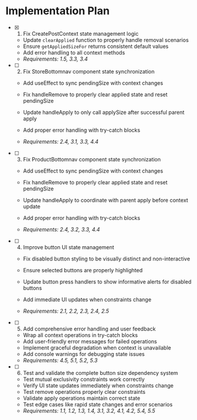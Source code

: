 # Implementation Plan

- [x] 1. Fix CreatePostContext state management logic


  - Update `clearApplied` function to properly handle removal scenarios
  - Ensure `getAppliedSizeFor` returns consistent default values
  - Add error handling to all context methods
  - _Requirements: 1.5, 3.3, 3.4_





- [ ] 2. Fix StoreBottomnav component state synchronization
  - Add useEffect to sync pendingSize with context changes


  - Fix handleRemove to properly clear applied state and reset pendingSize
  - Update handleApply to only call applySize after successful parent apply


  - Add proper error handling with try-catch blocks


  - _Requirements: 2.4, 3.1, 3.3, 4.4_

- [ ] 3. Fix ProductBottomnav component state synchronization
  - Add useEffect to sync pendingSize with context changes



  - Fix handleRemove to properly clear applied state and reset pendingSize
  - Update handleApply to coordinate with parent apply before context update
  - Add proper error handling with try-catch blocks
  - _Requirements: 2.4, 3.2, 3.3, 4.4_






- [ ] 4. Improve button UI state management
  - Fix disabled button styling to be visually distinct and non-interactive
  - Ensure selected buttons are properly highlighted
  - Update button press handlers to show informative alerts for disabled buttons
  - Add immediate UI updates when constraints change



  - _Requirements: 2.1, 2.2, 2.3, 2.4, 2.5_

- [ ] 5. Add comprehensive error handling and user feedback
  - Wrap all context operations in try-catch blocks
  - Add user-friendly error messages for failed operations
  - Implement graceful degradation when context is unavailable
  - Add console warnings for debugging state issues
  - _Requirements: 4.5, 5.1, 5.2, 5.3_

- [ ] 6. Test and validate the complete button size dependency system
  - Test mutual exclusivity constraints work correctly
  - Verify UI state updates immediately when constraints change
  - Test remove operations properly clear constraints
  - Validate apply operations maintain correct state
  - Test edge cases like rapid state changes and error scenarios
  - _Requirements: 1.1, 1.2, 1.3, 1.4, 3.1, 3.2, 4.1, 4.2, 5.4, 5.5_